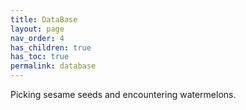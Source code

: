 ```yaml
---
title: DataBase
layout: page
nav_order: 4
has_children: true
has_toc: true
permalink: database
---
```


Picking sesame seeds and encountering watermelons.